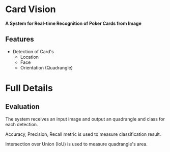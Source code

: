 # Card Vision

**A System for Real-time Recognition of Poker Cards from Image**

## Features

- Detection of Card's 
    - Location
    - Face
    - Orientation (Quadrangle)

# Full Details

## Evaluation

The system receives an input image and output an quadrangle and class for each detection.

Accuracy, Precision, Recall metric is used to measure classification result.

Intersection over Union (IoU) is used to measure quadrangle's area.
